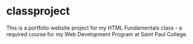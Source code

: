 # classproject
This is a portfolio website project for my HTML Fundamentals class - a required course for my Web Development Program at Saint Paul College.
